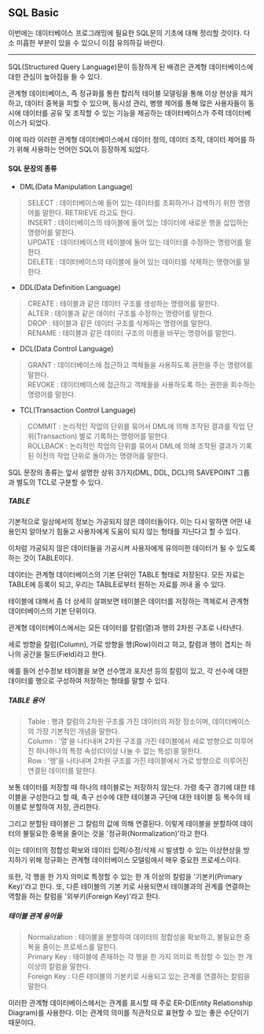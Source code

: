 ## SQL Basic  

이번에는 데이터베이스 프로그래밍에 필요한 SQL문의 기초에 대해 정리할 것이다. 다소 미흡한 부분이 있을 수 있으니 이점 유의하길 바란다.  

---

SQL(Structured Query Language)문이 등장하게 된 배경은 관계형 데이터베이스에 대한 관심이 높아짐을 들 수 있다.  

관계형 데이터베이스, 즉 정규화를 통한 합리적 테이블 모델링을 통해 이상 현상을 제거하고, 데이터 중복을 피할 수 있으며, 동시성 관리, 병행 제어를 통해 많은 사용자들이 동시에 데이터를 공유 및 조작할 수 있는 기능을 제공하는 데이터베이스가 주력 데이터베이스가 되었다.  

이에 따라 이러한 관계형 데이터베이스에서 데이터 정의, 데이터 조작, 데이터 제어를 하기 위해 사용하는 언어인 SQL이 등장하게 되었다.  

#### SQL 문장의 종류  

* DML(Data Manipulation Language)  

> SELECT : 데이터베이스에 들어 있는 데이터를 조회하거나 검색하기 위한 명령어를 말한다. RETRIEVE 라고도 한다.  
> INSERT : 데이터베이스의 테이블에 들어 있는 데이터에 새로운 행을 삽입하는 명령어를 말한다.  
> UPDATE : 데이터베이스의 테이블에 들어 있는 데이터를 수정하는 명령어를 말한다.  
> DELETE : 데이터베이스의 테이블에 들어 있는 데이터를 삭제하는 명령어를 말한다.  

* DDL(Data Definition Language)

> CREATE : 테이블과 같은 데이터 구조를 생성하는 명령어를 말한다.  
> ALTER : 테이블과 같은 데이터 구조를 수정하는 명령어를 말한다.  
> DROP : 테이블과 같은 데이터 구조를 삭제하는 명령어를 말한다.  
> RENAME : 테이블과 같은 데이터 구조의 이름을 바꾸는 명령어를 말한다.  
  
* DCL(Data Control Language)  

> GRANT : 데이터베이스에 접근하고 객체들을 사용하도록 권한을 주는 명령어를 말한다.  
> REVOKE : 데이터베이스에 접근하고 객체들을 사용하도록 하는 권한을 회수하는 명령어를 말한다.  
  
* TCL(Transaction Control Language)  

> COMMIT : 논리적인 작업의 단위를 묶어서 DML에 의해 조작된 결과를 작업 단위(Transaction) 별로 기록하는 명령어를 말한다.  
> ROLLBACK : 논리적인 작업의 단위를 묶어서 DML에 의해 조작된 결과가 기록된 이전의 작업 단위로 돌아가는 명령어를 말한다.  

SQL 문장의 종류는 앞서 설명한 상위 3가지(DML, DDL, DCL)의 SAVEPOINT 그룹과 별도의 TCL로 구분할 수 있다.

##### TABLE  

기본적으로 일상에서의 정보는 가공되지 않은 데이터들이다. 이는 다시 말하면 어떤 내용인지 알아보기 힘들고 사용자에게 도움이 되지 않는 형태를 지닌다고 할 수 있다.  

이처럼 가공되지 않은 데이터들을 가공시켜 사용자에게 유의미한 데이터가 될 수 있도록 하는 것이 TABLE이다.  

데이터는 관계형 데이터베이스의 기본 단위인 TABLE 형태로 저장된다. 모든 자료는 TABLE에 등록이 되고, 우리는 TABLE로부터 원하는 자료를 꺼내 올 수 있다.  

테이블에 대해서 좀 더 상세히 살펴보면 테이블은 데이터를 저장하는 객체로서 관계형 데이터베이스의 기본 단위이다.  

관계형 데이터베이스에서는 모든 데이터를 칼럼(열)과 행의 2차원 구조로 나타낸다.  

세로 방향을 칼럼(Column), 가로 방향을 행(Row)이라고 하고, 칼럼과 행이 겹치는 하나의 공간을 필드(Field)라고 한다.  

예를 들어 선수정보 테이블을 보면 선수명과 포지션 등의 칼럼이 있고, 각 선수에 대한 데이터를 행으로 구성하여 저장하는 형태를 말할 수 있다.  

##### TABLE 용어  

> Table : 행과 칼럼의 2차원 구조를 가진 데이터의 저장 장소이며, 데이터베이스의 가장 기본적인 개념을 말한다.  
> Column : '열'을 나타내며 2차원 구조를 가진 테이블에서 세로 방향으로 이루어진 하나하나의 특정 속성(더이상 나눌 수 없는 특성)을 말한다.  
> Row : '헹'을 나타내며 2차원 구조를 가진 테이블에서 가로 방향으로 이루어진 연결된 데이터를 말한다.  

보통 데이터를 저장할 때 하나의 테이블로는 저장하지 않는다. 가령 축구 경기에 대한 테이블을 구성한다고 할 때, 축구 선수에 대한 테이블과 구단에 대한 테이블 등 복수의 테이블로 분할하여 저장, 관리한다.  

그리고 분할된 테이블은 그 칼럼의 값에 의해 연결된다. 이렇게 테이블을 분할하여 데이터의 불필요한 중복을 줄이는 것을 '정규화(Normalization)'라고 한다.  

이는 데이터의 정합성 확보와 데이터 입력/수정/삭제 시 발생할 수 있는 이상현상을 방지하기 위해 정규화는 관계형 데이터베이스 모델링에서 매우 중요한 프로세스이다.  

또한, 각 행을 한 가지 의미로 특정할 수 있는 한 개 이상의 칼럼을 '기본키(Primary Key)'라고 한다. 또, 다른 테이블의 기본 키로 사용되면서 테이블과의 관계를 연결하는 역할을 하는 칼럼을 '외부키(Foreign Key)'라고 한다.  

##### 테이블 관계 용어들  

> Normalization : 테이블을 분할하여 데이터의 정합성을 확보하고, 불필요한 중복을 줄이는 프로세스를 말한다.  
> Primary Key : 테이블에 존재하는 각 행을 한 가지 의미로 특정할 수 있는 한 개 이상의 칼럼을 말한다.  
> Foreign Key : 다른 테이블의 기본키로 사용되고 있는 관계를 연결하는 칼럼을 말한다.  
  

이러한 관계형 데이터베이스에서는 관계를 표시할 때 주로 ER-D(Entity Relationship Diagram)를 사용한다. 이는 관계의 의미를 직관적으로 표현할 수 있는 좋은 수단이기 때문이다.  
  
